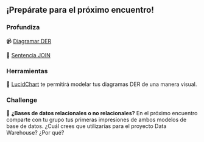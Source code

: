 ## ¡Prepárate para el próximo encuentro!

### Profundiza

📹 [Diagramar DER](https://www.youtube.com/watch?v=TKuxYHb-Hvc)

📄 [Sentencia JOIN](https://mariadb.com/kb/en/join-syntax/)

### Herramientas

🔧 [LucidChart](https://www.lucidchart.com/pages/es) te permitirá modelar tus diagramas DER de una manera visual.

### Challenge

📝 **¿Bases de datos relacionales o no relacionales?** En el próximo encuentro comparte con tu grupo tus primeras
impresiones de ambos modelos de base de datos. ¿Cuál crees que utilizarías para el proyecto Data Warehouse? ¿Por qué?